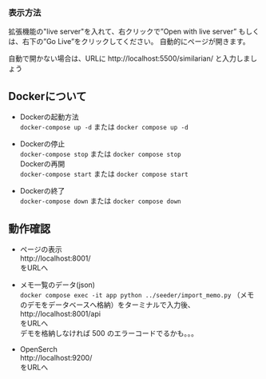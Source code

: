 ### 表示方法
拡張機能の"live server"を入れて、右クリックで”Open with live server” もしくは、右下の”Go Live”をクリックしてください。
自動的にページが開きます。

自動で開かない場合は、URLに
http://localhost:5500/similarian/
と入力しましょう

## Dockerについて
* Dockerの起動方法  
`docker-compose up -d` または `docker compose up -d`

* Dockerの停止  
`docker-compose stop` または `docker compose stop`  
Dockerの再開  
`docker-compose start` または `docker compose start`　　

* Dockerの終了  
`docker-compose down` または `docker compose down`

## 動作確認
* ページの表示  
http://localhost:8001/  
をURLへ

* メモ一覧のデータ(json)  
`docker compose exec -it app python ../seeder/import_memo.py`  （メモのデモをデータベースへ格納）をターミナルで入力後、  
http://localhost:8001/api  
をURLへ  
デモを格納しなければ 500 のエラーコードでるかも。。。

* OpenSerch  
http://localhost:9200/  
をURLへ